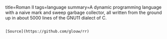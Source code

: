 title=Roman II
tags=language
summary=A dynamic programming language with a naive mark and sweep garbage collector, all written from the ground up in about 5000 lines of the GNU11 dialect of C.
~~~~~~

[Source](https://github.com/glouw/rr)

